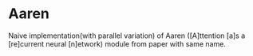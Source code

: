 # Aaren
Naive implementation(with parallel variation) of Aaren ([A]ttention [a]s a [re]current neural [n]etwork) module from paper with same name.

